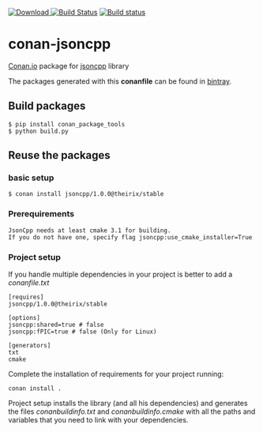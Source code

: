 [ ![Download](https://api.bintray.com/packages/theirix/conan-repo/jsoncpp%3Atheirix/images/download.svg) ](https://bintray.com/theirix/conan-repo/jsoncpp%3Atheirix/_latestVersion)
[![Build Status](https://travis-ci.org/theirix/conan-jsoncpp.svg)](https://travis-ci.org/theirix/conan-jsoncpp)
[![Build status](https://ci.appveyor.com/api/projects/status/2tpjv6nibq4o0ogk?svg=true)](https://ci.appveyor.com/project/theirix/conan-jsoncpp)

# conan-jsoncpp

[Conan.io](https://conan.io) package for [jsoncpp](https://github.com/open-source-parsers/jsoncpp) library

The packages generated with this **conanfile** can be found in [bintray](https://bintray.com/theirix/conan-repo/jsoncpp%3Atheirix).

## Build packages

    $ pip install conan_package_tools
    $ python build.py

## Reuse the packages

### basic setup

    $ conan install jsoncpp/1.0.0@theirix/stable

### Prerequirements

    JsonCpp needs at least cmake 3.1 for building.
    If you do not have one, specify flag jsoncpp:use_cmake_installer=True

### Project setup

If you handle multiple dependencies in your project is better to add a *conanfile.txt*

    [requires]
    jsoncpp/1.0.0@theirix/stable

    [options]
    jsoncpp:shared=true # false
    jsoncpp:fPIC=true # false (Only for Linux)

    [generators]
    txt
    cmake

Complete the installation of requirements for your project running:

    conan install .

Project setup installs the library (and all his dependencies) and generates the files *conanbuildinfo.txt* and *conanbuildinfo.cmake* with all the paths and variables that you need to link with your dependencies.
